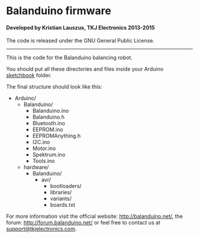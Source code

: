 # Balanduino firmware
#### Developed by Kristian Lauszus, TKJ Electronics 2013-2015

The code is released under the GNU General Public License.
_________

This is the code for the Balanduino balancing robot.

You should put all these directories and files inside your Arduino [sketchbook](http://arduino.cc/en/Guide/Environment#sketchbook) folder.

The final structure should look like this:

* Arduino/
	* Balanduino/
		* Balanduino.ino
		* Balanduino.h
		* Bluetooth.ino
		* EEPROM.ino
		* EEPROMAnything.h
		* I2C.ino
		* Motor.ino
		* Spektrum.ino
		* Tools.ino
	* hardware/
		* Balanduino/
			* avr/
				* bootloaders/
				* libraries/
				* variants/
				* boards.txt

For more information visit the official website: <http://balanduino.net/>, the forum: <http://forum.balanduino.net/> or feel free to contact us at <support@tkjelectronics.com>.